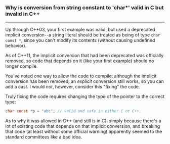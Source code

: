 ### Why is conversion from string constant to 'char*' valid in C but invalid in C++
---
Up through C++03, your first example was valid, but used a deprecated implicit conversion--a string literal should be treated as being of type `char const *`, since you can't modify its contents (without causing undefined behavior).

As of C++11, the implicit conversion that had been deprecated was officially removed, so code that depends on it (like your first example) should no longer compile.

You've noted one way to allow the code to compile: although the implicit conversion has been removed, an _explicit_ conversion still works, so you can add a cast. I would _not_, however, consider this "fixing" the code.

Truly fixing the code requires changing the type of the pointer to the correct type:

```csharp
char const *p = "abc"; // valid and safe in either C or C++.
```

As to why it was allowed in C++ (and still is in C): simply because there's a lot of existing code that depends on that implicit conversion, and breaking that code (at least without some official warning) apparently seemed to the standard committees like a bad idea.